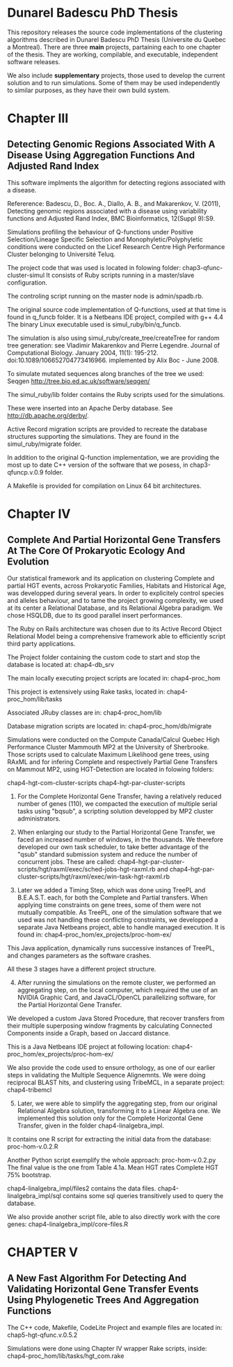 # Dunarel Badescu PhD Thesis

This repository releases the source code implementations of the clustering algorithms described in Dunarel Badescu PhD Thesis (Universite du Quebec a Montreal).
There are three __main__ projects, partaining each to one chapter of the thesis. They are working, compilable, and executable, independent software releases.

We also include __supplementary__ projects, those used to develop the current solution and to run simulations.
Some of them may be used independently to similar purposes, as they have their own build system.


# Chapter III 
## Detecting Genomic Regions Associated With A Disease Using Aggregation Functions And Adjusted Rand Index

This software implments the algorithm for detecting regions associated with a disease.

Refererence:
Badescu, D., Boc. A., Diallo, A. B., and Makarenkov, V. (2011), Detecting genomic regions associated with a disease using variability functions and Adjusted Rand Index, BMC Bioinformatics, 12(Suppl 9):S9.




Simulations profiling the behaviour of Q-functions under Positive Selection/Lineage Specific Selection and Monophyletic/Polyphyletic conditions were conducted on the Licef Research Centre High Performance Cluster belonging to Université Teluq.

The project code that was used is located in folowing folder: 
chap3-qfunc-cluster-simul
It consists of Ruby scripts running in a master/slave configuration.

The controling script running on the master node is admin/spadb.rb.

The original source code implementation of Q-functions, used at that time is found in q_funcb folder.
It is a Netbeans IDE project, compiled with g++ 4.4
The binary Linux executable used is simul_ruby/bin/q_funcb.

The simulation is also using simul_ruby/create_tree/createTree for random tree generation:
see Vladimir Makarenkov and Pierre Legendre. 
Journal of Computational Biology. January 2004, 11(1): 195-212. doi:10.1089/106652704773416966. 
implemented by Alix Boc - June 2008.

To simulate mutated sequences along branches of the tree we used:
Seqgen
http://tree.bio.ed.ac.uk/software/seqgen/

The simul_ruby/lib folder contains the Ruby scripts used for the simulations.

These were inserted into an Apache Derby database.
See http://db.apache.org/derby/. 

Active Record migration scripts are provided to recreate the database structures supporting the simulations.
They are found in the simul_ruby/migrate folder.

In addition to the original Q-function implementation, we are providing the most up to date C++ version of the software that we posess, in chap3-qfuncp.v.0.9 folder.

A Makefile is provided for compilation on Linux 64 bit architectures.



# Chapter IV 
## Complete And Partial Horizontal Gene Transfers At The Core Of Prokaryotic Ecology And Evolution


Our statistical framework and its application on clustering Complete and partial HGT events, across Prokaryotic Families, Habitats and Historical Age, was developped during several years. In order to explicitely control species and alleles behaviour, and to tame the project growing complexity, we used at its center a Relational Database, and its Relational Algebra paradigm. We chose HSQLDB, due to its good parallel insert performances.

The Ruby on Rails architecture was chosen due to its Active Record Object Relational Model being a comprehensive framework able to efficiently script third party applications.

The Project folder containing the custom code to start and stop the database is located at:
chap4-db_srv

The main locally executing project scripts are located in: 
chap4-proc_hom

This project is extensively using Rake tasks, located in:
chap4-proc_hom/lib/tasks

Associated JRuby classes are in:
chap4-proc_hom/lib

Database migration scripts are located in:
chap4-proc_hom/db/migrate 

Simulations were conducted on the Compute Canada/Calcul Quebec High Performance Cluster Mammouth MP2 at the University of Sherbrooke.
Those scripts used to calculate Maximum Likelihood gene trees, using RAxML and for infering Complete and respectively Partial Gene Transfers on Mammout MP2, using HGT-Detection are located in folowing folders:

chap4-hgt-com-cluster-scripts
chap4-hgt-par-cluster-scripts



1) For the Complete Horizontal Gene Transfer, having a relatively reduced number of genes (110), we compacted the execution of multiple serial tasks using "bqsub", a scripting solution developped by MP2 cluster administrators. 

2) When enlarging our study to the Partial Horizontal Gene Transfer, we faced an increased number of windows, in the thousands.
We therefore developed our own task scheduler, to take better advantage of the "qsub" standard submission system and reduce the number of concurrent jobs.
These are called:
chap4-hgt-par-cluster-scripts/hgt/raxml/exec/sched-jobs-hgt-raxml.rb 
and 
chap4-hgt-par-cluster-scripts/hgt/raxml/exec/win-task-hgt-raxml.rb



3) Later we added a Timing Step, which was done using TreePL and B.E.A.S.T. each, for both the Complete and Partial transfers.
When applying time constraints on gene trees, some of them were not mutually compatible. As TreePL, one of the simulation software that we used was not handling these conflicting constraints, we developped a separate Java Netbeans project, able to handle managed execution.
It is found in:
chap4-proc_hom/ex_projects/proc-hom-ex/

This Java application, dynamically runs successive instances of TreePL, and changes parameters as the software crashes.


All these 3 stages have a different project structure.

4) After running the simulations on the remote cluster, we performed an aggregating step, on the local computer, which required the use of an NVIDIA Graphic Card, and JavaCL/OpenCL parallelizing software, for the Partial Horizontal Gene Transfer.

We developed a custom Java Stored Procedure, that recover transfers from their multiple superposing window fragments by calculating Connected Components inside a Graph, based on Jaccard distance.

This is a Java Netbeans IDE project at following location:
chap4-proc_hom/ex_projects/proc-hom-ex/

We also provide the code used to ensure orthology, as one of our earlier steps in validating the Multiple Sequence Alignemnts.
We were doing reciprocal BLAST hits, and clustering using TribeMCL, in a separate project: 
chap4-tribemcl


5) Later, we were able to simplify the aggregating step, from our original Relational Algebra solution, transforming it to a Linear Algebra one. We implemented this solution only for the Complete Horizontal Gene Transfer, given in the folder chap4-linalgebra_impl.

It contains one R script for extracting the initial data from the database: 
proc-hom-v.0.2.R

Another Python script exemplify the whole approach:
proc-hom-v.0.2.py
The final value is the one from Table 4.1a. Mean HGT rates Complete HGT 75% bootstrap.

chap4-linalgebra_impl/files2 contains the data files.
chap4-linalgebra_impl/sql contains some sql queries transitively used to query the database.

We also provide another script file, able to also directly work with the core genes:
chap4-linalgebra_impl/core-files.R


# CHAPTER V
## A New Fast Algorithm For Detecting And Validating Horizontal Gene Transfer Events Using Phylogenetic Trees And Aggregation Functions

The C++ code, Makefile, CodeLite Project and example files are located in:
chap5-hgt-qfunc.v.0.5.2

Simulations were done using Chapter IV wrapper Rake scripts, inside:
chap4-proc_hom/lib/tasks/hgt_com.rake



